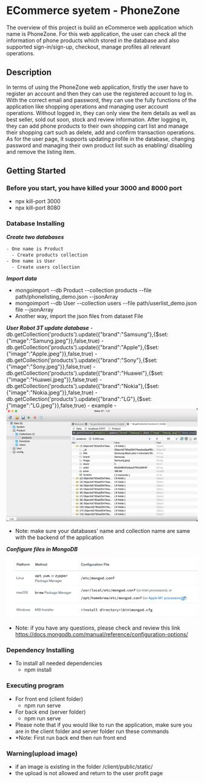 # ECommerce syetem - PhoneZone

The overview of this project is build an eCommerce web application which name is PhoneZone. For this web application, the user can check all the information of phone products which stored in the database and also supported sign-in/sign-up, checkout, manage profiles all relevant operations.

## Description

In terms of using the PhoneZone web application, firstly the user have to register an account and then they can use the registered account to log in. With the correct email and password, they can use the fully functions of the application like shopping operations and managing user account operations. Without logged in, they can only view the item details as well as best seller, sold out soon, stock and review information. After logging in, they can add phone products to their own shopping cart list and manage their shopping cart such as delete, add and confirm transaction operations. As for the user page, it supports updating profile in the database, changing password and managing their own product list such as enabling/ disabling and remove the listing item.

## Getting Started

### Before you start, you have killed your 3000 and 8000 port

- npx kill-port 3000
- npx kill-port 8080

### Database Installing

  ***Create two databases***

    - One name is Product
      - Create products collection
    - One name is User
      - Create users collection

  ***Import data***

  - mongoimport --db Product --collection products --file path/phonelisting_demo.json --jsonArray
  - mongoimport --db User --collection users --file path/userlist_demo.json file --jsonArray
  - Another way, import the json files from dataset File 
    
  ***User Robot 3T update database***
    - db.getCollection('products').update({"brand":"Samsung"},{$set:{"image":"Samung.jpeg"}},false,true)
    - db.getCollection('products').update({"brand":"Apple"},{$set:{"image":"Apple.jpeg"}},false,true)
    - db.getCollection('products').update({"brand":"Sony"},{$set:{"image":"Sony.jpeg"}},false,true)
    - db.getCollection('products').update({"brand":"Huawei"},{$set:{"image":"Huawei.jpeg"}},false,true)
    - db.getCollection('products').update({"brand":"Nokia"},{$set:{"image":"Nokia.jpeg"}},false,true)
    - db.getCollection('products').update({"brand":"LG"},{$set:{"image":"LG.jpeg"}},false,true)
    - example
      - ![image](https://github.com/MarkYnot/ECommerce/blob/master/README%20image/example.png)

   * Note: make sure your databases' name and collection name are same with the backend of the application

  ***Configure files in MongoDB***

  ![image](https://github.com/MarkYnot/ECommerce/blob/master/README%20image/WechatIMG1772.png)

  * Note: if you have any questions, please check and review this link https://docs.mongodb.com/manual/reference/configuration-options/

### Dependency Installing

- To install all needed dependencies
  - npm install

### Executing program

- For front end (client folder)
  - npm run serve
- For back end (server folder)
  - npm run serve
- Please note that if you would like to run the application, make sure you are in the client folder and server folder run these commands
- *Note: First run back end then run front end

### Warning(upload image)

- if an image is existing in the folder /client/public/static/
- the upload is not allowed and return to the user profit page 



